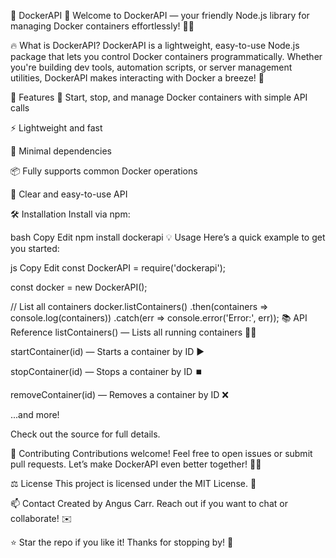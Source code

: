 🚢 DockerAPI 🌊
Welcome to DockerAPI — your friendly Node.js library for managing Docker containers effortlessly! 🐳✨

🔥 What is DockerAPI?
DockerAPI is a lightweight, easy-to-use Node.js package that lets you control Docker containers programmatically. Whether you're building dev tools, automation scripts, or server management utilities, DockerAPI makes interacting with Docker a breeze! 🚀

🚀 Features
🐳 Start, stop, and manage Docker containers with simple API calls

⚡ Lightweight and fast

🧩 Minimal dependencies

📦 Fully supports common Docker operations

📝 Clear and easy-to-use API

🛠️ Installation
Install via npm:

bash
Copy
Edit
npm install dockerapi
💡 Usage
Here’s a quick example to get you started:

js
Copy
Edit
const DockerAPI = require('dockerapi');

const docker = new DockerAPI();

// List all containers
docker.listContainers()
  .then(containers => console.log(containers))
  .catch(err => console.error('Error:', err));
📚 API Reference
listContainers() — Lists all running containers 🏃‍♂️

startContainer(id) — Starts a container by ID ▶️

stopContainer(id) — Stops a container by ID ⏹️

removeContainer(id) — Removes a container by ID ❌

...and more!

Check out the source for full details.

🤝 Contributing
Contributions welcome! Feel free to open issues or submit pull requests. Let’s make DockerAPI even better together! 💪🐳

⚖️ License
This project is licensed under the MIT License. 📄

📫 Contact
Created by Angus Carr. Reach out if you want to chat or collaborate! ✉️

⭐️ Star the repo if you like it! Thanks for stopping by! 🙌

